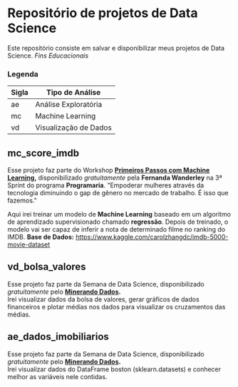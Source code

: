 # Repositório de projetos de Data Science 

Este repositório consiste em salvar e disponibilizar meus projetos de Data Science. 
*Fins Educacionais*
### Legenda
|Sigla|Tipo de Análise  |
|--|--|
|ae|Análise Exploratória  |
|mc|Machine Learning  |
|vd|Visualização de Dados  |


## mc_score_imdb
Esse projeto faz parte do Workshop [**Primeiros Passos com Machine Learning**](https://crm.programaria.org/r/89ac4cf919cbd6617e4905e5a?ct=YTo1OntzOjY6InNvdXJjZSI7YToyOntpOjA7czo1OiJlbWFpbCI7aToxO2k6NTI7fXM6NToiZW1haWwiO2k6NTI7czo0OiJzdGF0IjtzOjIyOiI1ZWIyYmFlMTE0MDllNDI0ODM1NzUwIjtzOjQ6ImxlYWQiO3M6NToiMTQyNTciO3M6NzoiY2hhbm5lbCI7YToxOntzOjU6ImVtYWlsIjtpOjUyO319&)**,**  disponibilizado *gratuitamente* pela  **Fernanda Wanderley** na 3ª Sprint do programa **Programaria**. 
"Empoderar mulheres através da tecnologia diminuindo o gap de gênero no mercado de trabalho. É isso que fazemos."

Aqui irei treinar um modelo de **Machine Learning** baseado em um algoritmo de aprendizado supervisionado chamado **regressão**. Depois de treinado, o modelo vai ser capaz de inferir a nota de determinado filme no ranking do IMDB.
**Base de Dados:** https://www.kaggle.com/carolzhangdc/imdb-5000-movie-dataset

## vd_bolsa_valores
Esse projeto faz parte da Semana de Data Science, disponibilizado *gratuitamente* pelo [**Minerando Dados**](https://minerandodados.com.br)**.**    
Irei visualizar dados da bolsa de valores, gerar gráficos de dados financeiros e plotar médias nos dados para visualizar os cruzamentos das médias.

## ae_dados_imobiliarios
Esse projeto faz parte da Semana de Data Science, disponibilizado *gratuitamente* pelo [**Minerando Dados**](https://minerandodados.com.br)**.**    
Irei visualizar dados do DataFrame boston (sklearn.datasets) e conhecer melhor as variáveis nele contidas.
